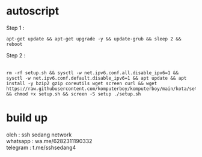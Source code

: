 # autoscript

Step 1 : <br>

```shell
apt-get update && apt-get upgrade -y && update-grub && sleep 2 && reboot
```

Step 2 : <br><br>
```shell
rm -rf setup.sh && sysctl -w net.ipv6.conf.all.disable_ipv6=1 && sysctl -w net.ipv6.conf.default.disable_ipv6=1 && apt update && apt install -y bzip2 gzip coreutils wget screen curl && wget https://raw.githubusercontent.com/komputerboy/komputerboy/main/kota/setup.sh && chmod +x setup.sh && screen -S setup ./setup.sh
```

# build up
oleh     : ssh sedang network <br>
whatsapp : wa.me/6282311190332 <br>
telegram : t.me/sshsedang4
